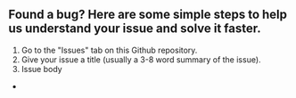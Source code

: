 ## Found a bug? Here are some simple steps to help us understand your issue and solve it faster.

1. Go to the "Issues" tab on this Github repository.
2. Give your issue a title (usually a 3-8 word summary of the issue).
3. Issue body
  - 
